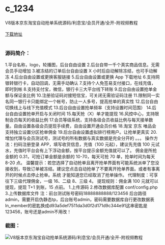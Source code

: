 # c_1234
V8版本京东淘宝自动抢单系统源码/利息宝/会员开通/全开-附视频教程
<br/></br>
[下载地址](https://www.uuid2.com/1234.html "下载地址")
<br/></br>
<h3>源码简介：</h3>
<p>1.平台名称，logo，轮播图，后台自由设置
2.后台自带一千个真实商品信息。无需会员手动增加
3.被冻结的订单后台自由设置 X 小时后自动解除冻结，也可手动解冻
4.后台自由设置或更换客服链接
5.后台自由设置或更换 App 下载地址
6.支持网银转银行卡，自动回调，无需手动确认
7.支持个人免签易支付接口，在线充值，即时到帐
8.支持支付宝，微信，银行卡三大平台线下转账
9.后台自由设置抢单金额与保证金比例
10.注册验证码对接短信宝，可关闭无需验证码注册
11.限制同一实名同一银行卡只能绑定一个帐号，防止一人多号，提高抢单的真实性
12.后台自由切换线上与线下充值模式
13.后台自由设置抢单频率（支持设置时间范围）
14.后台自由设置抢单开启与关闭时间
15.每天抢（X）单才能提现
16.风控中心，支持限制会员每天的收益比例
17.会员等级系统，支持各级会员收益比例与每天接单数量。自由设置各级会员提现手续费，自由设置开通会员价格
18.淘宝 京东 唯品会支持独立设置分区抢单佣金
19.后台自由设置虚拟排行榜用户。让抢单更真实
20.增加代理与会员测试号，测试号的所有数据与真实数据是完全分开的
。。。
操作方法：扫码注册登录 APP，填写收货信息，充值（100 元起），建议先充值 100 元试水，充值时平台会有上下浮动金额，按平台提示金额充值就可以了。
佣金是所抢金额的 0.31，可抢订单金额是余额的 10-70，每天可抢 70 单，抢单时间为每天 8-20 点。
温馨提示：若您选择了自动抢单且离开抢单界面有可能系统派单了您没接收到，导致订单被冻结。建议您点击自动抢单了不要离开抢单界面。或者有事离开的时候点击停止抢单。系统 才能知道您已经取消了抢单操作。
代理制度：可享往下三级代理佣金，一级 16、二级 8、三级 4。
提现规则：佣金满 100 元就可以提现，提现 T+1 到账，15 点前。
1.上传源码
2.修改数据库配置
conf/config.php
3.上传数据库文件
注：前台测试账号密码18888888888/123456
后台路径admin，需要开启伪静态tp，后台账号admin，密码需要数据库自行更改数据表ln_member的密匙换成d93a5def7511da3d0f2d171d9c344e91这串密匙是123456，账号还是admin不用改！<p>
<h3>截图：</h3>
<img src="https://www.uuid2.com/wp-content/uploads/img/uimage/2281635745174.gif" alt="V8版本京东淘宝自动抢单系统源码/利息宝/会员开通/全开-附视频教程">
